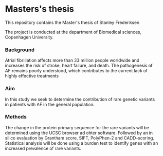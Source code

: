 # Masters's thesis

This repository contains the Master's thesis of Stanley Frederiksen.

The project is conducted at the department of Biomedical sciences, Copenhagen University.

### Background

Atrial fibrillation affects more than 33 million people worldwide and increases the risk of stroke, heart failure, and death. The pathogenesis of AF remains poorly understood, which contributes to the current lack of highly effective treatments

### Aim

In this study we seek to determine the contribution of rare genetic variants in patients with AF in the general population. 


### Methods

The change in the protein primary sequence for the rare variants will be determined using the UCSC browser ad ohter software. Followed by an in silico evaluation by Grantham score, SIFT, PolyPhen-2 and CADD-scoring. Statistical analysis will be done using a burden test to identify genes with an increased prevalence of rare variants.
